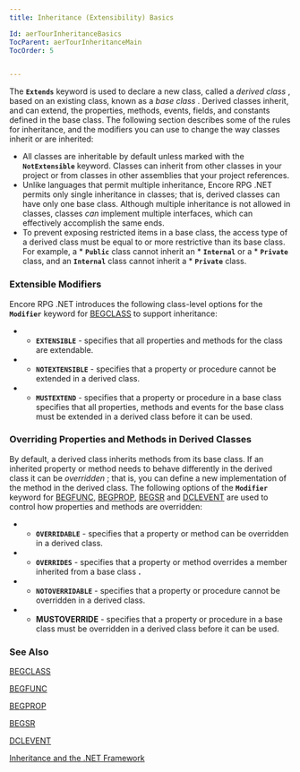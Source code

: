 ```yaml
---
title: Inheritance (Extensibility) Basics

Id: aerTourInheritanceBasics
TocParent: aerTourInheritanceMain
TocOrder: 5


---
```


The **```Extends```** keyword is used to declare a new class, called a *derived class* , based on an existing class, known as a *base class* . Derived classes inherit, and can extend, the properties, methods, events, fields, and constants defined in the base class. The following section describes some of the rules for inheritance, and the modifiers you can use to change the way classes inherit or are inherited: 

- All classes are inheritable by default unless marked with the **```NotExtensible```** 
                keyword. Classes can inherit from other classes in your project or from classes
                in other assemblies that your project references.
- Unlike languages that permit multiple inheritance, Encore RPG .NET permits
                only single inheritance in classes; that is, derived classes can have only one
                base class. Although multiple inheritance is not allowed in classes, classes *can* 
                implement multiple interfaces, which can effectively accomplish the same ends.
- To prevent exposing restricted items in a base class, the access type of a
                derived class must be equal to or more restrictive than its base class. For
                example, a * **```Public```**  class cannot inherit an * **```Internal```**  or a * **```Private```** 
                class, and an **```Internal```**  class cannot inherit a * **```Private```** 
                class.

### Extensible Modifiers
Encore RPG .NET introduces the following class-level options for the **```Modifier```** keyword for [BEGCLASS](BEGCLASS.html) to support inheritance: 

- * **```EXTENSIBLE```**   - specifies that all properties and
                methods for the class are extendable.
- * **```NOTEXTENSIBLE```** 
                - specifies that a property or procedure cannot be extended in a derived class.
- * **```MUSTEXTEND```**  -  specifies that a property or
                procedure in a base class specifies that all properties, methods and events for
                the base class must be extended in a derived class before it can be
                used.

### Overriding Properties and Methods in Derived Classes
By default, a derived class inherits methods from its base class. If an inherited property or method needs to behave differently in the derived class it can be *overridden* ; that is, you can define a new implementation of the method in the derived class. The following options of the **```Modifier```** keyword for [BEGFUNC](BEGFUNC.html), [BEGPROP](BEGPROP.html), [BEGSR](BEGSR.html) and [DCLEVENT](DCLEVENT.html) are used to control how properties and methods are overridden: 

- * **```OVERRIDABLE```** 
                - specifies that a property or method can be overridden in a derived
                class.
- * **```OVERRIDES```**  -  specifies that a property or method
                overrides a member inherited from a base class **.**
- * **```NOTOVERRIDABLE```** - specifies that a property or procedure cannot be overridden in a derived class.
- * **MUSTOVERRIDE**  -  specifies that a property or
                procedure in a base class must be overridden in a derived class before it can
                be used.

### See Also
[BEGCLASS](BEGCLASS.html)

[BEGFUNC](BEGFUNC.html)

[BEGPROP](BEGPROP.html)

[BEGSR](BEGSR.html)

[DCLEVENT](DCLEVENT.html)

[Inheritance and the .NET Framework](aerTourInheritanceandtheNETFramework.html) 
